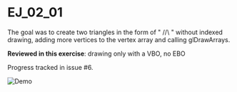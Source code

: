 # EJ_02_01
The goal was to create two triangles in the form of " /\/\ " without indexed drawing, adding more vertices to the vertex array and calling glDrawArrays.

**Reviewed in this exercise**: drawing only with a VBO, no EBO

Progress tracked in issue #6.


![Demo](demo.png "DEMO EJ_02_01")
